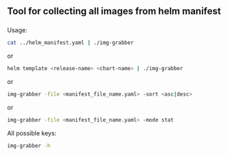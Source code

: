 ## Tool for collecting all images from helm manifest
###
Usage:
```bash
cat ../helm_manifest.yaml | ./img-grabber
```
or
```bash
helm template <release-name> <chart-name> | ./img-grabber
```

or
```bash
img-grabber -file <manifest_file_name.yaml> -sort <asc|desc>
```

or
```bash
img-grabber -file <manifest_file_name.yaml> -mode stat
```

All possible keys:
```bash
img-grabber -h
```
